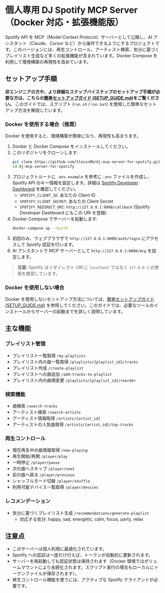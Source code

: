 # 個人専用 DJ Spotify MCP Server（Docker 対応・拡張機能版）

Spotify API を MCP（Model Context Protocol）サーバーとして公開し、AI アシスタント（Claude、Cursor など）から操作できるようにするプロジェクトです。このバージョンには、再生コントロール、アーティスト検索、気分に基づくプレイリスト生成など多くの拡張機能が含まれています。Docker Compose を利用して環境構築の再現性を高めています。

## セットアップ手順

**非エンジニアの方や、より詳細なステップバイステップのセットアップ手順が必要な方は、こちらの[簡単セットアップガイド (SETUP_GUIDE.md)](SETUP_GUIDE.md)をご覧ください。** このガイドでは、スクリプト (`run.sh` / `run.bat`) を使用した簡単なセットアップ方法を解説しています。

### Docker を使用する場合（推奨）

Docker を使用すると、環境構築が簡単になり、再現性も高まります。

1.  Docker と Docker Compose をインストールしてください。
2.  このリポジトリをクローンします:
    ```bash
    git clone https://github.com/Slevin06/dj-mcp-server-for-spotify.git
    cd dj-mcp-server-for-spotify
    ```
3.  プロジェクトルートに `.env.example` を参考に `.env` ファイルを作成し、Spotify API のキー情報を設定します。詳細は [Spotify Developer Dashboard](https://developer.spotify.com/dashboard/) を確認してください。
    - `SPOTIFY_CLIENT_ID`: あなたの Client ID
    - `SPOTIFY_CLIENT_SECRET`: あなたの Client Secret
    - `SPOTIFY_REDIRECT_URI`: `http://127.0.0.1:8000/callback` (Spotify Developer Dashboard にもこの URI を登録)
4.  Docker Compose でサーバーを起動します:
    ```bash
    docker-compose up --build
    ```
5.  初回のみ、ウェブブラウザで `http://127.0.0.1:8000/auth/login` にアクセスして Spotify 認証を行います。
6.  AI アシスタントで MCP サーバーとして `http://127.0.0.1:8000/mcp` を設定します。

> **注意:** Spotify はリダイレクト URI に `localhost` ではなく `127.0.0.1` の使用を推奨しています。

### Docker を使用しない場合

Docker を使用しないセットアップ方法については、[簡単セットアップガイド (SETUP_GUIDE.md)](SETUP_GUIDE.md) を参照してください。このガイドでは、必要なツールのインストールからサーバーの起動までを詳しく説明しています。

## 主な機能

### プレイリスト管理

- プレイリスト一覧取得 `/my-playlists`
- プレイリスト内の曲一覧取得 `/playlists/{playlist_id}/tracks`
- プレイリスト作成 `/create-playlist`
- プレイリストへの曲追加 `/add-tracks-to-playlist`
- プレイリスト内の曲順変更 `/playlists/{playlist_id}/reorder`

### 検索機能

- 曲検索 `/search-tracks`
- アーティスト検索 `/search-artists`
- アーティスト情報取得 `/artists/{artist_id}`
- アーティストの人気曲取得 `/artists/{artist_id}/top-tracks`

### 再生コントロール

- 現在再生中の曲情報取得 `/now-playing`
- 再生開始/再開 `/player/play`
- 一時停止 `/player/pause`
- 次の曲へスキップ `/player/next`
- 前の曲へ戻る `/player/previous`
- シャッフルモード切替 `/player/shuffle`
- 利用可能デバイス一覧取得 `/player/devices`

### レコメンデーション

- 気分に基づくプレイリスト生成 `/recommendations/generate-playlist`
  - 対応する気分: happy, sad, energetic, calm, focus, party, relax

## 注意点

- このサーバーは個人利用に最適化されています。
- Spotify への認証は一度だけ行えば、トークンが自動的に更新されます。
- サーバーを再起動しても認証状態は保持されます（Docker 環境ではボリュームマウントにより永続化されます。スクリプト実行の場合もローカルにトークンファイルが保存されます）。
- 再生コントロール機能を使うには、アクティブな Spotify クライアントが必要です。

